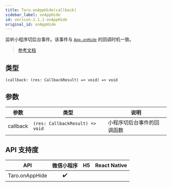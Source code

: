 ```yaml
---
title: Taro.onAppHide(callback)
sidebar_label: onAppHide
id: version-2.1.1-onAppHide
original_id: onAppHide
---
```


监听小程序切后台事件。该事件与 [`App.onHide`](https://developers.weixin.qq.com/miniprogram/dev/reference/api/App.html#onhide) 的回调时机一致。

> [参考文档](https://developers.weixin.qq.com/miniprogram/dev/api/base/app/app-event/wx.onAppHide.html)

## 类型

```tsx
(callback: (res: CallbackResult) => void) => void
```

## 参数

<table>
  <thead>
    <tr>
      <th>参数</th>
      <th>类型</th>
      <th>说明</th>
    </tr>
  </thead>
  <tbody>
    <tr>
      <td>callback</td>
      <td><code>(res: CallbackResult) =&gt; void</code></td>
      <td>小程序切后台事件的回调函数</td>
    </tr>
  </tbody>
</table>

## API 支持度

| API | 微信小程序 | H5 | React Native |
| :---: | :---: | :---: | :---: |
| Taro.onAppHide | ✔️ |  |  |
